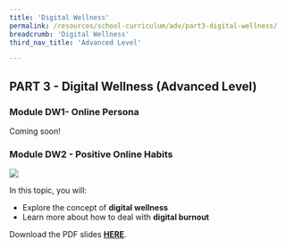 ```yaml
---
title: 'Digital Wellness'
permalink: /resources/school-curriculum/adv/part3-digital-wellness/
breadcrumb: 'Digital Wellness'
third_nav_title: 'Advanced Level'

---
```


## PART 3 - Digital Wellness  (Advanced Level)



### Module DW1- Online Persona

Coming soon!



### Module DW2 - Positive Online Habits

![](../images/adv-dw2.jpg)

In this topic, you will: 

- Explore the concept of **digital wellness**
- Learn more about how to deal with **digital burnout**



Download the PDF slides **[HERE](https://go.gov.sg/sure-dw2-adv-slides)**.



